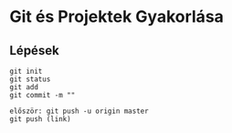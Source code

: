 # Git és Projektek Gyakorlása


## Lépések
```
git init
git status
git add
git commit -m ""

először: git push -u origin master
git push (link)

```
